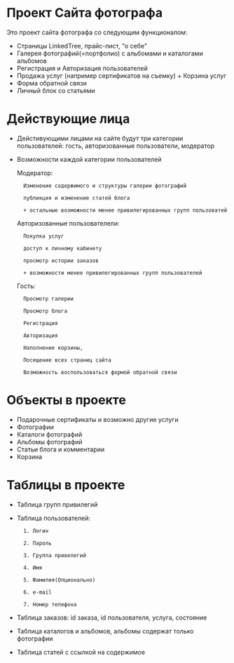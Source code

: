 # Проект Сайта фотографа
Это проект сайта фотографа со следующим функционалом:
* Страницы LinkedTree, прайс-лист, "о себе"
* Галерея фотографий(=портфолио) с альбомами и каталогами альбомов
* Регистрация и Авторизация пользователей
* Продажа услуг (например сертификатов на съемку) + Корзина услуг
* Форма обратной связи
* Личный блок со статьями

# Действующие лица
* Дейстивующими лицами на сайте будут три категории пользователей: гость, авторизованные пользователи, модератор
* Возможности каждой категории пользователей 
  
   Модератор: 
  
        Изменение содержимого и структуры галерии фотографий
  
        публикция и изменение статей блога
  
        + остальные возможности менее привилегированных групп пользоватей
  
   Авторизованные пользователели:
  
        Покупка услуг
  
        доступ к личному кабинету
  
        просмотр истории заказов
  
        + возможности менее привилегированных групп пользователей
  
  Гость:
  
        Просмотр галерии
  
        Просмотр блога
  
        Регистрация
  
        Авторизация
  
        Наполнение корзины,
  
        Посещение всех страниц сайта
  
        Возможность воспользоваться формой обратной связи
  
# Объекты в проекте
* Подарочные сертификаты и возможно другие услуги
* Фотографии
* Каталоги фотографий
* Альбомы фотографий
* Статьи блога и комментарии
* Корзина 

# Таблицы в проекте
* Таблица групп привилегий 
* Таблица пользователей:
  
        1. Логин
  
        2. Пароль
  
        3. Группа привелегий
  
        4. Имя
  
        5. Фамилия(Опционально)
  
        6. e-mail
  
        7. Номер телефона
  
* Таблица заказов: id заказа, id пользователя, услуга, состояние
* Таблица каталогов и альбомов, альбомы содержат только фотографии 
* Таблица статей с ссылкой на содержимое